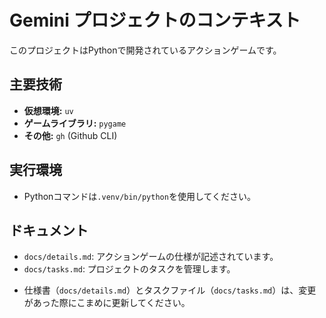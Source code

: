 # Gemini プロジェクトのコンテキスト

このプロジェクトはPythonで開発されているアクションゲームです。

## 主要技術

*   **仮想環境:** `uv`
*   **ゲームライブラリ:** `pygame`
*   **その他:** `gh` (Github CLI)

## 実行環境

*   Pythonコマンドは`.venv/bin/python`を使用してください。

## ドキュメント

*   `docs/details.md`: アクションゲームの仕様が記述されています。
*   `docs/tasks.md`: プロジェクトのタスクを管理します。
- 仕様書（`docs/details.md`）とタスクファイル（`docs/tasks.md`）は、変更があった際にこまめに更新してください。